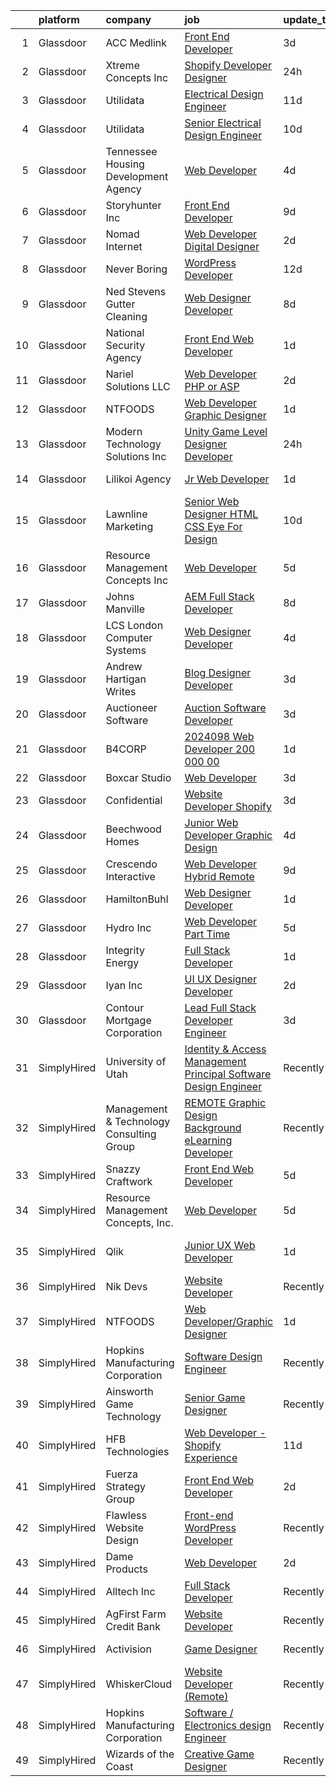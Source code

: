 

|    | platform    | company                                  | job                                                                                                                                                                                                                                                                                                                                                                                                                                                                                                                                                                                                                                                                                                                                                                                                                                                                                                                                                                                                                                                                                                                                           | update_time   | location                      |
|---:|:------------|:-----------------------------------------|:----------------------------------------------------------------------------------------------------------------------------------------------------------------------------------------------------------------------------------------------------------------------------------------------------------------------------------------------------------------------------------------------------------------------------------------------------------------------------------------------------------------------------------------------------------------------------------------------------------------------------------------------------------------------------------------------------------------------------------------------------------------------------------------------------------------------------------------------------------------------------------------------------------------------------------------------------------------------------------------------------------------------------------------------------------------------------------------------------------------------------------------------|:--------------|:------------------------------|
|  1 | Glassdoor   | ACC Medlink                              | [Front End Developer](https://www.glassdoor.com/partner/jobListing.htm?pos=129&ao=1110586&s=58&guid=00000183737293789f82fb7308c492fc&src=GD_JOB_AD&t=SR&vt=w&ea=1&cs=1_2b2d59af&cb=1664089232628&jobListingId=1008153767990&cpc=45DC3EB807283E85&jrtk=3-0-1gdpn54t1k63k801-1gdpn54tig2f5800-31d9a7dc41997297--6NYlbfkN0AtlW_omU2Xx3W-19HQ_drmTKCWebiHnmA5lS5PDL5G8X9TJvUzwkz5Ww6o2I7kn7VTilYBNGgQKTsKnKuFjNr-rwrbRSWZAwela_Q_Pw1NE_wPlOrhausqN81kuRPA8_oj7QnQ1Td3vg6RBIvGq-kZzxk_T5rJ4J4FXAasW17gLqdVITzHN_TgJ95KyPuRlqSAiFGiEfkoyeki4ojeEsym9BP0XUMjCToB0Yb-jEePbOs2BFiQ2NSLp6qZ-G0ejuUyiZ9SHKiavL7CL38rji6jDnd4XjFh_jl-DhAsbh4jZiRaf54LV-MPtKUH_Vm6kaJbV3pGZyRythH_1F1xHo3zsR68OPGehExgLPawUlLq6334WwsdzvkJvyIrqy04KswMcQfW6jLBucU6w6sEr3zycHUG0uIFfWOqwtiF1l95Gid2cWOfZtKBY9_a1zxvwGiOe_ZFjvG9B68BA41KaCXg80A6XuHh2WYxbBFtQo-OfqIML_wtSXka2H5Ek4OKlM1X2wM7DS9lYA%3D%3D)                                                                                                                                                                                                                                                                    | 3d            | Punta Gorda, FL               |
|  2 | Glassdoor   | Xtreme Concepts  Inc                     | [Shopify Developer   Designer](https://www.glassdoor.com/partner/jobListing.htm?pos=107&ao=1110586&s=58&guid=00000183737293789f82fb7308c492fc&src=GD_JOB_AD&t=SR&vt=w&ea=1&cs=1_32a187fc&cb=1664089232626&jobListingId=1008159758734&cpc=AF8BC9077DDDE68D&jrtk=3-0-1gdpn54t1k63k801-1gdpn54tig2f5800-45939cf81dfef539--6NYlbfkN0DLxniXb9xd09bch3T7EymxCrgj1jiT2kSu__xrmi42oF4aisnIAhd1cQLoSNhL4b_Umhxa09tuM093WuQwXZlKPJZm67zP1YBdsBtcygIGq4FaWuAKSzITOCeVxxjPohfEXc90ts0ogThx34JFMj3MKAI_EViVRHk4mqn_6ET7BT1Y8GP7gfw9Cjo6TCFS1iNQO4SgCvAGHp7kJ1ywAohVUN4eWT-07GV_eCbyb4XIBmE7I8InimBpKZyf9cKgscjxcIC77komihJUObhDIzgivVo_CMVHQtEb6tJtJEgH1fJpHdRjR1jjkc0kzGhUTOiK8WsSrlrJg-uABNNkPGl6p9EkGdv6j5_oag2HLTDEGu0ns8VMla4R80eqD3Px8jKJLOIfWxRj26-p0DAD0_BH_YMsuzHM2lEJaj0GyTcbMiTXvdu12ALwM86VNLjevdRAG4-QUoataFOLCO7o9CWw450NjRszY7sRj4sIg4hdE-ffVZ3TgN--00sCvf3HBbusR_sDwuDAIo3POaYXYWs4)                                                                                                                                                                                                                                                       | 24h           | Nashville, TN                 |
|  3 | Glassdoor   | Utilidata                                | [Electrical Design Engineer](https://www.glassdoor.com/partner/jobListing.htm?pos=102&ao=1110586&s=58&guid=00000183737293789f82fb7308c492fc&src=GD_JOB_AD&t=SR&vt=w&cs=1_95a5eeac&cb=1664089232625&jobListingId=1008137291187&cpc=466AF8A5143942DE&jrtk=3-0-1gdpn54t1k63k801-1gdpn54tig2f5800-88ab6f70081428e1--6NYlbfkN0CgBgcxuOwrlzWFp0xvOgllyDb1Hw7UsKEX_IsXppgvM0-0BJGfmV-ywHaoqAykrI61QtG-OyD_M1eULo9Gdps9IeU0C5rqljrP_kBvFNEsAi7rD41QEGwVo5tB3Mi20bY2LxDkSwUPn_kPc4ErDLWpU4VDWxZ1se4yTmSEwjE366v0sxp1ZM2vpb9130zFf-WBNzn8aqEBoNYqOVXfUS4xuM1RDhxxTBvqIOZVHQVlbgi8WfCoqeg6gmnXcOPVWJ4NLV03kfazZpNIS4szXy6eTW-MuFe7QYCuYHlA-zmBhxMDFofeuBFnxC1BYht25eIatngB7SIkeM0tgFOdBIrOqRo7-djoWwfb2hYeZ1dr7qDRCP8jVsIgbE0k3RKDhvTGPe0LjLeKPAgqVNPxQYyilB6qhHSaBJ435jR3j1JPmGMcGQh1hvtIuxwKiq0raCQo8MF6lPugsw%3D%3D)                                                                                                                                                                                                                                                                                                                                  | 11d           | Ann Arbor, MI                 |
|  4 | Glassdoor   | Utilidata                                | [Senior Electrical Design Engineer](https://www.glassdoor.com/partner/jobListing.htm?pos=116&ao=1110586&s=58&guid=00000183737293789f82fb7308c492fc&src=GD_JOB_AD&t=SR&vt=w&cs=1_b23e3b44&cb=1664089232627&jobListingId=1008138829373&cpc=5B877AD962FD223B&jrtk=3-0-1gdpn54t1k63k801-1gdpn54tig2f5800-752808e491655ead--6NYlbfkN0CgBgcxuOwrlzWFp0xvOgllyDb1Hw7UsKEX_IsXppgvM0-0BJGfmV-yzJHu4FaOD40ArqVO2fqiqbIK_VL7-00li2xT2-O2i-LHgzfuELKras9pGJrCxiTHemG2Bu40jv2-EI07fAj7UGGmA4Z1ss94wOELTkfd9_wLlx2v-31jAfbAb8_HaGp9vBzc98_1Uxv7NExwz4OOqfuJl7k-Gw5svUtSR-nMqbIG1NDIN9Ag3-5aPGFhRXTLt9SQkpHtqBqA9RGUrqimsmutkZnxsaBphu_B-s3Qae0FWRCXGR3HOUrUNFItH4Cmg6Kmo-ntcjk4ksl1v3B8YhFzza0NxjxK_nWR3851vNtV3fc02MN4YQgMaVbcD88BHg_U6lF1XYy7USeom2haM_fmzRWsIAnP6c_tY8fc7MIFOoSl62KCQ9U3PWJU1sZW2wTN3de4SZyb5fFDvCLWJQ%3D%3D)                                                                                                                                                                                                                                                                                                                           | 10d           | Ann Arbor, MI                 |
|  5 | Glassdoor   | Tennessee Housing Development Agency     | [Web Developer](https://www.glassdoor.com/partner/jobListing.htm?pos=128&ao=1110586&s=58&guid=00000183737293789f82fb7308c492fc&src=GD_JOB_AD&t=SR&vt=w&cs=1_2421d27e&cb=1664089232628&jobListingId=1008151888051&cpc=4F748F1840550ABC&jrtk=3-0-1gdpn54t1k63k801-1gdpn54tig2f5800-472b716346071ded--6NYlbfkN0CMKBtj3NdwSxddSdZQJUT4bmEzM6mmxT0ZoCQVKc_sRVMtenmWdjo-dxb-j0q6r0bt7YASHw3ly62NMCbPMU1gF1Zbej14ORmiM0GpqbrLxXraaIxPbnuFQ4SyH6sdJg42p7PqGhjskeGkTL-taHa1XChTCID3oI2Ww9eGsM4ZcE_622R_u5d0jhLdUnCJ9-UXkaLSFGWlmdDHUe0njkbEGsRUikXZ2oKdfOQ8B98e1uA7WUioIMwpmeryeCCnomOoiIpE2CAA_ZaGgpSMohlohtPrZj0BxtqkupwdeyMVNvGf0uZMF9ekIlX27DhwmcuUGzVrwa_hqx5LI6rleAgU6-4eTSSSdscdDboAF3BY4SWR9d-mnvaCjqEX-Fr6hnuLMYEJfyXkNChVENvRX80LjNWRWbRlEKvZwvgilo8QNodDNug5wTpnKLm-qeAaVHTYJFr4Zn88urd-dFTyR7CtzeBU7VhpKWE%3D)                                                                                                                                                                                                                                                                                                                             | 4d            | Nashville, TN                 |
|  6 | Glassdoor   | Storyhunter  Inc                         | [Front End Developer](https://www.glassdoor.com/partner/jobListing.htm?pos=125&ao=1110586&s=58&guid=00000183737293789f82fb7308c492fc&src=GD_JOB_AD&t=SR&vt=w&ea=1&cs=1_3476b0df&cb=1664089232628&jobListingId=1008142253326&cpc=F17331D9BECC482A&jrtk=3-0-1gdpn54t1k63k801-1gdpn54tig2f5800-6b403ce7163a4a9f--6NYlbfkN0AgcujJ3qETlspHRKc8IIVMzbeN8Bz4-iApzrv1hrIVKKSn2xKtzzS6W9_8OiycdU4qiLMwjxOweyuAQzWzHdBZP4y2myfHdXU-sYGHm64E3boYYye272WZMHTwM3_m4BSDmoJTr47EH0btQdDMTVwB4CjNBJmP8QL0kb7gXhkeebwnthg9yVy6WWscR0yghBnCgeQo8VCALJrOutf0tcsewobrkOYiLRY57lm2VomPqJnViEbFR650OIR830cLna2-mBfrYeG0iNkFMR9uiRbASlSnTbqIMuAzPZ3Athm2_ZU3Ry4fyzsOQzxk2PxyEd5P2uDo7BZZyteqtQvK4Ik1n7CFDfLcWIwAiQ4Vw1zwBXiEn2IPtA0y5iYRNfrn3Q8yTlPthYzEKp9kaC1Fs-CyMp39NdmLqNMKH5-u3ZoVMs0LjxrvU8JeJPsUwC6YUs51piND_L8N4piKLK0FxqLo8WhR2yfEBRQplVh0N_M6iWYjpiVOEjgqhbTWjQseYJg%3D)                                                                                                                                                                                                                                                                                  | 9d            | Austin, TX                    |
|  7 | Glassdoor   | Nomad Internet                           | [Web Developer  Digital Designer](https://www.glassdoor.com/partner/jobListing.htm?pos=119&ao=1110586&s=58&guid=00000183737293789f82fb7308c492fc&src=GD_JOB_AD&t=SR&vt=w&ea=1&cs=1_53274bc0&cb=1664089232627&jobListingId=1008156535200&cpc=70D6958B2CFB98E6&jrtk=3-0-1gdpn54t1k63k801-1gdpn54tig2f5800-23ce8bfd8a2f92ae--6NYlbfkN0CNayYzF1mBaI40OgT78t3Q2d9IxlwDzhsYR4HK7epYUZ7O1a9H3LGGlr834IRh8D4g5f9Pb-XN-gT3ZkZYa5E1e4kKBbadp1AMzPNW4tOO0gcsWBKHFCE7T4TvPh4h10Nq1OSdKSAoNZbz09QH840C3UVZwwqSirmOasX4OPQ-xbbBRAXHNZUHvxQmMXlvD_EX9prJsjrKjDmQbidVnUkhq6taUSmogxcnONysiMIso6P_YXC8BNLqBd6z4u7vvQvlcg76sTThRyaYLHvWNs_T7Mee-HZL0JNKphjlp_HvLQTpqaGM4I2ytc3Mg1MDNk2-D26yCGw-_xFA9O_JGtT64Djgly6_fBF37tKuixRginf89sGcVxEpHRks5S_f29MKJVxWmdotp12yWX1KP08lhPCOzJoqzTO83ylfgTTpJ8L-LTYZMEGpaknptKS7aCCIR_Tovu9Y1u3G_lrnk1tTyeXaqhO2TeoW0wo6fMBb7WWsPCuhxrDqKeJBZKsYsViP_OrBXw8SW1Pm0lujMQ9X)                                                                                                                                                                                                                                                    | 2d            | Bulverde, TX                  |
|  8 | Glassdoor   | Never Boring                             | [WordPress Developer](https://www.glassdoor.com/partner/jobListing.htm?pos=121&ao=1110586&s=58&guid=00000183737293789f82fb7308c492fc&src=GD_JOB_AD&t=SR&vt=w&ea=1&cs=1_dedc6cb2&cb=1664089232627&jobListingId=1008134069157&cpc=BFE8C4BF51BDD557&jrtk=3-0-1gdpn54t1k63k801-1gdpn54tig2f5800-66c7c1ae36a5e827--6NYlbfkN0Bi-g4OEguhQEx4pjzkmulzkFDPdVMQm6g82nLRMcVRUEL01Dp3X9kPv-_8zmA8UQO28Ftx435W8ThyNSLTfGeWqNuLIkQ1OtzAHofF-3qLSdMJNa02XH1PsJ0nGCyJWeBq9JBz-GHPzcY8sqlrkxcuFblcDpQ1lUvBj4kMdetek5hfGDot2HLCG-UZbBSm-l1aHPuCaoXEG5ee9AC-fAxvuQvinNIiviM0tEHc71oYBg_dOP8X6R1J54uSsxojzyFXYWc5UB65Yb8Vxni8WCrLmtSbojcanWQD6lrlwrbKqti99Gr2WINM9U2K-W6rTMgDSn7IneCRHVTbht9FZ_6rHVP7mxJm5tNxsC2xYUD5BiVhFdOYVG3xpE9Nl0nynbcm6TCg-UVwGnsHwH8waUWBvCTtKJJv_7BQyGD93KF4DMyF0d9QSf0PUJDs_PKRS4Ax-DIP1_yN1tPyLSkbPlC5cwtfsn2N_l_0znhqvnoZCeQsH96DxI46zwiIpuMyvuuHSIRXJcvjuQ%3D%3D)                                                                                                                                                                                                                                                                    | 12d           | Modesto, CA                   |
|  9 | Glassdoor   | Ned Stevens Gutter Cleaning              | [Web Designer Developer](https://www.glassdoor.com/partner/jobListing.htm?pos=120&ao=1110586&s=58&guid=00000183737293789f82fb7308c492fc&src=GD_JOB_AD&t=SR&vt=w&ea=1&cs=1_26a7b995&cb=1664089232627&jobListingId=1008145249117&cpc=8A48E7D5890B96AC&jrtk=3-0-1gdpn54t1k63k801-1gdpn54tig2f5800-92ba3729d6720e43--6NYlbfkN0AkLpTqwQyOHWZzzBh8L-NJRXeVaRNqbLPAA2fHvkxVuJSLLV_rgQ08NUaPLcDDdaiRI9iK6jQn8J5ezsPbwTlDRK7srl-ykfpmt3l_n0AvFlfSjZ1RrdHiBVvDTO2_uacut2-qB8nyvUhDiFLOk14-qdjvwrX5nKmYuUYySmL6tDhpRCi2mwK2dyD5brS4HJzX-eFgacTOOIL1SjzRRvb5i4ZWcMgp2GGmAk_dv07lZEqhPC4FH0t0i8RUt8lZ2v3bevS2NBdAh3AeU167B7z51IAKlgBGnR9yKPNc4O5Yfq-3dNU7Tga0mAAUB0yLJVjLvDOE0H_o7NFEYbEdU6hiks2Ls-2kMpPO2iSDnr4LQLZgI9t1552u_hTnL4AHBp0HY2atSlo_8MXFqIoVr9A1MvsN9EVBA93v-UNDFn8BJl-O5nfnZjLJVrhUJFFZ9CIGN2Hj6h7LZQsEMOfCCi_2lmSCIqpJ8Bh5kp-FF2VlccVVovkyRjdn4I2qbPpEyxrD1XlbSobfQg%3D%3D)                                                                                                                                                                                                                                                                 | 8d            | Fairfield, NJ                 |
| 10 | Glassdoor   | National Security Agency                 | [Front End Web Developer](https://www.glassdoor.com/partner/jobListing.htm?pos=130&ao=1110586&s=58&guid=00000183737293789f82fb7308c492fc&src=GD_JOB_AD&t=SR&vt=w&cs=1_4db0c553&cb=1664089232628&jobListingId=1008157797541&cpc=FD1C1DA32C38CFA7&jrtk=3-0-1gdpn54t1k63k801-1gdpn54tig2f5800-7ff8eec83c0b4a4b--6NYlbfkN0AC5S5KfpcrE62cRuYLg6qW_HWiPjKHP06qk-AGfbwYtGlr3wcSMURH9oqKq1q2FCfM1OjM3Kz6Mf8EkahFNJNgp1LK48jUPnMt-okSXP8vnz3V3oP6iYtj2IgXbF79uMEmzQyBa0Jx1u30_URFQLBGZGEmRhKBBfzZfC_xhkrKH2EuuPUW03GlORA_77Wk_Xk5khUu8SYzqNPUkWPC4Sm0Kg-MLCRFmjrWmboxkDEKe7JHKZ24bnw5RWMJQKxkeS-PHxxE0V9TBxwZCLfcXbSQjzMkzybRARWE3CMgwxmADuEaEaKJUGlJtUoCYOdB1kT5sOrNfCpRNXE6zyM9y5DGIetAwtp0smMyQXqGuf-ROyNjljN1WY0--UN26Ntu6PRbwO_4YQW-BgGs5Ahnk-YuWoDLvN0Sw3-PyR3YIrb76QJvOM5J3sk6rET0Sf2NAY6VnAWwJKkqAIdJqcSJoOns-iY047-IlFq-2J25qshw8TXiv0U29Ddm)                                                                                                                                                                                                                                                                                                 | 1d            | Fort Meade, MD                |
| 11 | Glassdoor   | Nariel Solutions LLC                     | [Web Developer  PHP or ASP ](https://www.glassdoor.com/partner/jobListing.htm?pos=124&ao=1110586&s=58&guid=00000183737293789f82fb7308c492fc&src=GD_JOB_AD&t=SR&vt=w&ea=1&cs=1_7536ff64&cb=1664089232628&jobListingId=1008156487373&cpc=FAE5E775D180B2FB&jrtk=3-0-1gdpn54t1k63k801-1gdpn54tig2f5800-85c6be23e0f0a5d1--6NYlbfkN0CP2J0LDtxZA8EtDuNqxg-gocVpIg1F0JqVoIbEwsjBgaAhjkxI-15GKZpbikTtLtYtHVrp3nhyeZJ7oIl7Q2yo2y4jAifyhGhTgi-qrYpPfiVcjAaHEgwuIevHNLQObv8bWhXCxot3GdXArMpA4RSFPaoMmq1eGQ-vBTaINS4O4THOqolDkKJY11hGhvrGZGYGflO-OBgUJ46eR99SPyKbDFRm59HsP3f9qWtuB2bTAK0d6Ibbm-DqL4LcPXPADSC600K33Y33c2VQL_rfiZfV-zjoky13dxN2n1NWt8qTIDiKRQFu8PC3LYUeNxhvZG5U29kI_bnlmF2H8XfJVP4R-1WmE4EQ46Tfsv_w-dqMY1T-xzOJOatkFchJX-OYAgzxG3N_4SKvIhQ63CpyLM-4bTNf2QA8jn-Oo-PO6uSQg5aHZO1i0JJ4X6-4PHwgCJbqgb1RLMx5LzzktEpD-p1hRDg4uvJIpgHpjsxMc-KJb2QA1yBSXlo2c1IkU2K1ni9RucwOte77xg%3D%3D)                                                                                                                                                                                                                                                             | 2d            | Remote                        |
| 12 | Glassdoor   | NTFOODS                                  | [Web Developer Graphic Designer](https://www.glassdoor.com/partner/jobListing.htm?pos=105&ao=1110586&s=58&guid=00000183737293789f82fb7308c492fc&src=GD_JOB_AD&t=SR&vt=w&ea=1&cs=1_3f0c42ac&cb=1664089232626&jobListingId=1008158473502&cpc=654405A9B1E0A9F5&jrtk=3-0-1gdpn54t1k63k801-1gdpn54tig2f5800-fe38243d77069748--6NYlbfkN0AdfXZJl0GGXUSalzVGUWVSLKSqBOtgqDvQLIDRjNDC3sXSD2pGaliFmJwsem2D-NEY6zdgv8Vut9ykzrzubb2RSXGbFBr2vSgQTa8WgPxDwYq6Wpsix0WuVBWG_wAift98Al_YAJFUCfIX4perZgCFJ92WXvPYwrdPuM7VE_DVa2q313uR2JO5oCn_BB-Lv71ge8H_MGfdeDCbgHWsdiUgikib8LWVoi7qYz4JytM8evdJWmTBs5URG0Rin6uhx0ShOFS9F8a_tC7sFAWWN7AA0JvoQkdROcNMPhFiTcMAZfH242dLTt_RP4NzrV46EZmieg593cRJZG7qEcXYAAz_U_a0Mk7fsEZadxjLauBoEWUYH7RSywpoRv7FnmAzf4zv62q5QTb2_BtYJHFIJ-h7V-cF0SKmei8VS4YCKAsXuqYn6qenfJTX2fwlTUndZqR_YevnypUPdp-wJD7zP0UqCV0gcB5swrihv-4925WEv4J4USnPMIZYANklh5TOX7E%3D)                                                                                                                                                                                                                                                                       | 1d            | Remote                        |
| 13 | Glassdoor   | Modern Technology Solutions  Inc         | [Unity Game Level Designer  Developer](https://www.glassdoor.com/partner/jobListing.htm?pos=114&ao=1110586&s=58&guid=00000183737293789f82fb7308c492fc&src=GD_JOB_AD&t=SR&vt=w&cs=1_aa4218e5&cb=1664089232627&jobListingId=1008159672470&cpc=8507CEB59E1C6AFB&jrtk=3-0-1gdpn54t1k63k801-1gdpn54tig2f5800-b8700a5525859a06--6NYlbfkN0C26OT7h5zXl7z1yVTYwN1d43osiYS9hmGqw_eY7i5KFzRWaSyxghJjTLzNEsEWeJhe-nhs1ihqED3eNWOOTy7ACzrwCAq4fvECVb9UdmXwCKkdj9NbDrr6PkDKZ75jFSnF0_VZlqbpK1LXsipv647DoY0518ZBkZ43SXuDZJhTeSQI7xCzOIICL7WwnkWMMbQ2kcIH_xTYcyMNwFmmd_6t85WIHdVNvXfCQJrvxVDJl58ByhEDp8aRWRcF5KwVmOS-VaeuQjah_3-xiww26chimzmBXVj1UljEAHFsIOeLKnK-gcj0EFO8iKMnZd_uR5eTxm--_dpkWDaWlrM91Ba-3PEmsOICSRrCIkW85STtmXm9PjTDXnJrpU5SDmuCFF3dCfvjA_YhiycmnHf5nQIxuM9gmB1QtEr1pb8FWmqxPnUxNA8bxL-274b_L1EeqYFPyiww1tv6Yg%3D%3D)                                                                                                                                                                                                                                                                                                                        | 24h           | Huntsville, AL                |
| 14 | Glassdoor   | Lilikoi Agency                           | [Jr  Web Developer](https://www.glassdoor.com/partner/jobListing.htm?pos=126&ao=1110586&s=58&guid=00000183737293789f82fb7308c492fc&src=GD_JOB_AD&t=SR&vt=w&ea=1&cs=1_d1dcf756&cb=1664089232628&jobListingId=1008159036962&cpc=0C139D4CAD5A6DB2&jrtk=3-0-1gdpn54t1k63k801-1gdpn54tig2f5800-959dfe221338f0a6--6NYlbfkN0DzaDHVbxJ-LJZej0v9fk4K-FwNocoxjQ_zxp68kPBvcqyzjXk4zrV-O-k3-Sei9g-U6yZdKhKxbGcCHzzPSs5NZravYBkIZpwuZ7Ntu7cXZUWlN68xeCAVA2Pzg9n3NY3EMt0c795tPkbjp9VwXDlZS62d69fO5HB7ybfDP72j4GDrCtQWgs7CEiChC5nFs6K46WVZABqJiGNQfjnxVMZc9YmX7kKxZSQvYvXMA8wqT74clwGq4RBbutDJnoBeqyBWxfeKW9hKakpft_ixZ_5f0YtddKCTOxSGStxVY3B1AYSD0NRRPN1JwsUxOP-zFtfRCiND1_2BJSv9Vd_b96Yvr9q1XvrPfH-3J49u1ZOn4iAe6r-y8Lr8_7wcCcSbwbQmuB80TR4IHccA36X6fZo1mb71wurt6vyn7cyQw-yfm7kso8-Yl2SONXqAZKBf7iCehCTGYdB6ZO6VmiQ0mymlXaaxCyfSfS8utTrcRNAvbG-bSfMzD18bPSk-_5SgwzwuynUJLzMFXQ%3D%3D)                                                                                                                                                                                                                                                                      | 1d            | Simi Valley, CA               |
| 15 | Glassdoor   | Lawnline Marketing                       | [Senior Web Designer   HTML  CSS    Eye For Design](https://www.glassdoor.com/partner/jobListing.htm?pos=103&ao=1110586&s=58&guid=00000183737293789f82fb7308c492fc&src=GD_JOB_AD&t=SR&vt=w&ea=1&cs=1_a81a46c6&cb=1664089232626&jobListingId=1008139332643&cpc=AA797275D70DCCF0&jrtk=3-0-1gdpn54t1k63k801-1gdpn54tig2f5800-756d3fff91c15e87--6NYlbfkN0CSgGTbSPgM0xpgWRkp5SRTexU57Zk_6_bZ18eqb9d2QD8eCeh4DToPCFdsFw9Mq38PhjeHZEuVdUJ7KICRHuS5bSRhDzuIPdpl-zlGPJATjopMBUFYSRvn0Hyn71LYs0yL4I6csTiL2jHBbVJMVoFVp3N1-Lh_JaDap3csi9kRgup28Mt5EI0WdNIovdEv1XNvd6mmu60SBV44TnkjXoPG2oHqEA0c8o1NYihcmIo5Om0A9CxBT48SKwDR7Mo0vREkOag6EZvYa20Kqqh5IBHfXic0JsJMpDFwC4HgG8LY0amW_U-TfjZJjcrbBrV6Vfk-qhYUrAUy4a_N98z2_TKWnsyzGZxVdG5M5_3ENCp8rp3bgdXoFfB-ruZMOxtCElDz-e1XHU-w9SV79u4XiqHLwvx9rv_FJLoCwKUt1FupZ8GzY6MRxLUKaar9fyWe6lJW1bncM0o1p0S-SE8W_9eDigloGjlfSO-K5CGwKrwsXi1woU3QzdTxV9Vy3HXl4w9iABE12iaytpAdCiTjwdxNq2pU__NFQk0BcPJRSmp03A%3D%3D)                                                                                                                                                                                                      | 10d           | Tampa, FL                     |
| 16 | Glassdoor   | Resource Management Concepts  Inc        | [Web Developer](https://www.glassdoor.com/partner/jobListing.htm?pos=101&ao=1110586&s=58&guid=00000183737293789f82fb7308c492fc&src=GD_JOB_AD&t=SR&vt=w&cs=1_c252ada4&cb=1664089232624&jobListingId=1008148859533&cpc=EABDD1D688419A1C&jrtk=3-0-1gdpn54t1k63k801-1gdpn54tig2f5800-67e3c95ad6d75a24--6NYlbfkN0DfhhtOT-f7DmF9Qaq1wmHvtWaZmd5zMC9vqs6ujtiNgA9neyPAH53wws3YpzI6YzihsN7f5pf4hrkMOcPOSFZZaxyjiqplC4F6qGhvsDWCJxOetz03iD6v0grCqYYxJ5xUl70UA5Le-_a_YARN0Nm1xHoqPWilfa_p70Kh6S96kaVfdVNxb8-PcHCkCMRRV8HZSxlhNc5YK_6nFPAKSBBXxQ6pD4LmnOlfqE2qunj-RUIkPcLdKvuIUshx7FHLJS8b7uD01dlwszFEOu65Beqj8Vtg78HYv1uP030Rc9DLeQiDVJz4oIQYBW0TlodZW-CWknKKNf2Y7JgZ8qBrfEB7Ckb21jw7IQ1YNKgewSlVZH26NbGdGzCrmc7WBbQt4ZqO-0BpucWv40vsYmOrQqJqwRhwpg-kbtUxW-qmqs7NDxodVWq0_jXY1B3cha2i_hgndzHIsndsm0xa5yncKxF6WpNVLNdPVCUjm5DBS62ern958XowB-QCpyPDB-cl-vlxQowPlRi_Ri8MVXuxS5yxioF9hqqKLIyCPxHWUpxl5t-boXY_cW3ta9uHsmocE9fTRXFZ34Mylh1DmMVYk_wA)                                                                                                                                                                                                           | 5d            | Indian Head, MD               |
| 17 | Glassdoor   | Johns Manville                           | [AEM Full Stack Developer](https://www.glassdoor.com/partner/jobListing.htm?pos=109&ao=1110586&s=58&guid=00000183737293789f82fb7308c492fc&src=GD_JOB_AD&t=SR&vt=w&ea=1&cs=1_42de11ec&cb=1664089232626&jobListingId=1008145350476&cpc=6945AE2F4B03E059&jrtk=3-0-1gdpn54t1k63k801-1gdpn54tig2f5800-8e47bcb6b51c4b28--6NYlbfkN0BbRIXfBuxxjzYYViJ0Mlfk6Rqs9mOnuKlHfy6v50HiE0tueT4oOkfIhDBcy8d5kwL7oKq-we2vimn77xSCnyMvcEniNG_BUk1cqoFl-jmKjHfB8_2C-Yhs-jwvVPgKc1kYOGvnVjuEiikyHArjFXEItNKtn4vTktacz29jD7iEMkaz7qfAswpUcWW0LVWSwKdmj5I1Btiforxs-LXF2qwDZasDzae728EoeI4bsO1xayxqQKI-QqCE3kYTyn6PVu139P1vbV_g2FW6d2QdtAnarTKQwVCbyrGKW_a7hixDghMnLkGRRi2B7hVeWAe8IQyzuuqQxQH71fDMuU66FujgYvVb1KGij03oSi4q43HFhz1oQEVIHHjglEZiIVl84kwRCwTgOI9gaSSQJY7j_Nrc8VjjwKdnZE3BCE-rXGuX8eK_DOXlz9zdpl5gkJyB2XqOlJ_y2aodcNNp1NbYH5KAVOwzGPfU2w3LZssMbDOHPakA5FoEuO0p_oeYeB-TDs2d6C2D24sLjQ%3D%3D)                                                                                                                                                                                                                                                               | 8d            | Remote                        |
| 18 | Glassdoor   | LCS   London Computer Systems            | [Web Designer Developer](https://www.glassdoor.com/partner/jobListing.htm?pos=111&ao=1110586&s=58&guid=00000183737293789f82fb7308c492fc&src=GD_JOB_AD&t=SR&vt=w&ea=1&cs=1_2f11b78d&cb=1664089232627&jobListingId=1008151919672&cpc=74FD5BE86273CE52&jrtk=3-0-1gdpn54t1k63k801-1gdpn54tig2f5800-cd83d3b7316d14be--6NYlbfkN0CckLY1Y7Nzm7RAXoTq-bvgsovIKUj47znE7HlWw5vlrDWT7l6GaPFsZiavTqzdiZcLGT1rMwdNFuXLUMdk63R4zNVY5rB0gmkkrjoBJIet_1tyWwurfIW3bV1T4KDovliPlLrmzDpLZZh-6KdBWJXpfCgdQ0K3EHDaHBCHtg_bF-g5FQ8On-gWkH3wNMJVMXr9P8JIOwbcH5NRWTZl4B4cKfUNFWbKfIMhEeM2VZ0BC0Wn9PTVrxL4B8Mpla_rOiovFWG6zQZlyIbsVBgrwjLUoDO7ftE59Ki4YVs7RJjP4SCXlUmD2UefdwgXkqsjIwshibWSP322-P5DN2MwHiMeubgCcJd6-WdkgGpFEdUimG_pUt5JLM6-bo92_-6ET-zewNM0QkoQfNliVLKrfQIBuHAhHUEh60uP73Cq0BmNS3WlT0vqsyZjNmKVUjbtVn5CKZs-x1LZ1H2L7URPa7l5XEnZMQ-PE_gqQAC59J7uL__BSFS--1zXjeCP1MsrTNHWF0mGsXEuhQ_hBju4ifjK6MWnfwFYioegPiW_jNE_fCas0fb-SgcOr8VHCHj5yEoawtO2kBGWSFuATq0ppeesMhS3z_Z-SsMhapnaILBEIddh-wGmlF5YddUiV1Ya3ZWwy9-rv-ZRchGZAsiQZhEyGU7APfAj21ksUazUW6O2cNvY31DWO74wkPAy69fdNBzhXD7MyAQwHwHXCkH4Fg-3rsqLk1p7N-v9JACGPF7iINgoXxH_E7aEPP1uU6hJfHLVq2UWZhyh4A%3D%3D) | 4d            | Cincinnati, OH                |
| 19 | Glassdoor   | Andrew Hartigan Writes                   | [Blog Designer Developer](https://www.glassdoor.com/partner/jobListing.htm?pos=113&ao=1110586&s=58&guid=00000183737293789f82fb7308c492fc&src=GD_JOB_AD&t=SR&vt=w&ea=1&cs=1_b4b337fe&cb=1664089232627&jobListingId=1008154853216&cpc=F17331D9BECC482A&jrtk=3-0-1gdpn54t1k63k801-1gdpn54tig2f5800-8a5de2c5bbb2f792--6NYlbfkN0AtR68e5gWpPxoovZgA7Udo-dcymoK0NpHFMpIgh7LYz4iBD93GHeZ_Px52PShkX7r5mWH_KRZmqRyplfaW3WsXHs1wSoWmKUxNIcGgA_8Y719gtESl7uZfLOAoJtpTv7Y8OhWnG6qiAce93utUA0m26XI2XImwuMwlErg0UWJjHrXNAWooIvhkjBGDG5VQ7x7e5vB_vohcsgKmyYu7BPHiP_IjgsmOqxjnIIwebaoLCCFK2jQ6DFSYzevCp8_k12KSZPQ60e6F_p33KUrWgWoyr0JkQfsc-M3ivw5soEKROm5csVrIdIP9xjZI3Y98F8eCkweK47-9dfEYq76i5QSg-crRUqh8yqzWYa_YW0O9wVVTC9zPk7kXk2htOI2G1TDbf0DHNJ7_8EqywJs7PcBPRQWss_WWdMJTarqUwGsF20hicw44PX3ZF2Xx8dkuVcjzEkp7lutFIi6fd5r2Skm1UVurk7fCFW7fHlWamHj2QomIaDv6pN1n0SKJ7WYdSKroOd3-ovN9Yg%3D%3D)                                                                                                                                                                                                                                                                | 3d            | Remote                        |
| 20 | Glassdoor   | Auctioneer Software                      | [Auction Software Developer](https://www.glassdoor.com/partner/jobListing.htm?pos=106&ao=1110586&s=58&guid=00000183737293789f82fb7308c492fc&src=GD_JOB_AD&t=SR&vt=w&ea=1&cs=1_f1cba408&cb=1664089232626&jobListingId=1008153454540&cpc=23F39E5DB52D8DE4&jrtk=3-0-1gdpn54t1k63k801-1gdpn54tig2f5800-78a49fc87f281e30--6NYlbfkN0BdDHiSlq2TKVYTvK036ioTcRDjelCKzvFOpLFiF--0iYywErtz7uGZwCMzCsbxlh31YWr7GEcnYEfKBAMZb_fuQkRAMHSyR4CLEis_B4o4ccBoi6wbafmTVfB51IvwirSnNuKwrupvkDx8Q756hj9DEs30xLAjvZA04S4QJDgk_HbTaS-Ia8OS3fOQvX8Qva-LEpnLW-jTdDRqhGGu27MAVLDuSvtl5Ym5QswtKXR_mc6ZuAFXXgJHCPLjgQEYxGH0rQXZ5-aHeOA2ZE1zFS2hLKu0wSwvlEXgwHymSWcmbMhRXTlHR22fHZlmBrg15S4tE7kcbr6gl4PsLUI4tT_xZ8DeRx0KrT9LYiTQ-shX1_WDm650LFPtPWQmxucoD8F-WorTcJZRykzuLQnXzSR8Nl9VifoGUeW7zcHcjD7gTl0-gNQ-OK2wFXhvQIzJqdBOAkGbhkryQFU-dVEQr-nHr1KFDCxEp4E8EP3OwcZxqkf0LH8SikK0M9Jjmw-0dwT6zAYVUZ7o90fpLdGQByU5)                                                                                                                                                                                                                                                         | 3d            | Grand Rapids, MI              |
| 21 | Glassdoor   | B4CORP                                   | [2024098 Web Developer  200 000 00](https://www.glassdoor.com/partner/jobListing.htm?pos=127&ao=1110586&s=58&guid=00000183737293789f82fb7308c492fc&src=GD_JOB_AD&t=SR&vt=w&cs=1_1f5e7d92&cb=1664089232628&jobListingId=1008158976945&cpc=FAE5E775D180B2FB&jrtk=3-0-1gdpn54t1k63k801-1gdpn54tig2f5800-c932892369677288--6NYlbfkN0BBcNHvdcwdm3ewH9kjvka83ftEJjxlat_DdA1S80VRS6k0mxP7wnwmAsSRP66qfkxiEkMctYB9U822vuycvL2T5Nd686usloJm7--NpPNg1qasCGwMK4TUxMEC-9zrM2VaMdud5tdIKPynwmtMI_gJsD3h94tY0hw9TLoSlEaERCufxA0DL5gS-cU5tMOhS-Hsg6uvpcotim89jHTwwHoMygDVhRiWGLtR0rGsWomZdP55w-Fa3v_tfyRqk3XABu9PpmlbuHJ88NohWULNY8d0HwswAnC7nsW2gm3OawpDRIhSgoqJNFxZcr4Fio8EssTCoOOx8EREGl7txfCula1yRs7chc9rXjz_uw1TZ4exsquqk41tEvT4tZ9-dPxSV2Z5W0pWEMIGzT2g3jta_cw0A5H6VpSzt3wIFePvajCKqqjWSwslSwrfFxjWAkSbua9yYaAnyKWV_gxNbrLB4C2rFkpSlmuDIK9oFIHgvG0oiAE3NSGoeV5JQ9GHokl5Ak0%3D)                                                                                                                                                                                                                                                                         | 1d            | Reston, VA                    |
| 22 | Glassdoor   | Boxcar Studio                            | [Web Developer](https://www.glassdoor.com/partner/jobListing.htm?pos=123&ao=1110586&s=58&guid=00000183737293789f82fb7308c492fc&src=GD_JOB_AD&t=SR&vt=w&ea=1&cs=1_519eca7c&cb=1664089232627&jobListingId=1008153775130&cpc=AC285F3A3ECA6BB0&jrtk=3-0-1gdpn54t1k63k801-1gdpn54tig2f5800-f06171bcbebca205--6NYlbfkN0AcTXg2I3Tb8FxO-LuOBFJcAPUJIybp_S5gvyG92t5KtVWclE-OGB5VI6zlVjubGv4eKgCBc4_Nj-QCJepAuq6aw4qxHJ1hbkOLfeHHcDgepcukHp_pprhRNuDty-PJLTUJOHB0OdZNCy3jf9BJzXDiayFvF1tiumjjmR8k61MHAnKZdv9U2KjZipwacfVITV6Sd45GM4t2X1zvzqUy499SKCJ8tbfA5ElnLMbYC1VeO2nU8LeZzD1jsK9W5XtPuikQoZrzK563onlOJ0qWAdun0gA9tQMBgtPnvlp77w1LazwhHzDonK-fovjquKm0__SoMM4OBL_Wfhoj7hi6E07rovZVnZIOPhhi6Cfa9IySl-tR3vgCPeSEs5_OR7lVAy-X2-b1Jx_c5qq4N3EARlsRyGtrLPWbZX2t8kn7H74B229ccF5B6PrYLTHvHmg_UKtm81f-zDKw0L_raORmkSK5JHRdmz4YFylCWLGFgi2H1ivCZM8xdmXz)                                                                                                                                                                                                                                                                                                      | 3d            | Remote                        |
| 23 | Glassdoor   | Confidential                             | [Website Developer   Shopify](https://www.glassdoor.com/partner/jobListing.htm?pos=110&ao=1110586&s=58&guid=00000183737293789f82fb7308c492fc&src=GD_JOB_AD&t=SR&vt=w&ea=1&cs=1_05a2e0f9&cb=1664089232627&jobListingId=1008154062284&cpc=545C0D17DAD7ABB7&jrtk=3-0-1gdpn54t1k63k801-1gdpn54tig2f5800-b3257f3bf1413a38--6NYlbfkN0BvXwSNBcTZ85MCeNIfhNfAi4kHUJ1BdAY7322fW1joZgtin1TyAODQJeui4z7eaiCTLtvrlp2Nvua1qFL_MN-gsZGSUE_NbE0qt6_MXQLdUVG5pyfefID1Qa29S5oM0W4BQhcaONhsVwZPqfwCsC78EksBJN5AhSJwBZ9X94z9H5lezCyxtLoi-yAg2Ck_1xnzmWLJXAys38nm50tHf8zrv3G1DsXVPHWn_JMF6J-AFoZAsmP66O8mnO_HhfsZ5IhXTmmzc78tVIul0zSaU4fS7zdFG5l2FdpvYS3m8H6PbUCMjzKcBIF3KkBQ17AJHFTlaE2hOCPs1S2tkY6y3FlXRn4FvI7cV4U2reoZtfDI46qn2WJ60VJ9ygUWgi4yy1RHPsdEwyO23Pk0cUGA6J7Di9CDPTBUb6kMyffLmwfDD0WVU1hFIz2lOwSpfQgwh8T9QY4jFkFQHpEzJ-y4Fb1minXF_On6df7dh0nDNK5rOaPX_EmAbnN1sJNTZQqaDX1AQ1dPT9PI2S-z6FcomeLd)                                                                                                                                                                                                                                                        | 3d            | Kansas City, MO               |
| 24 | Glassdoor   | Beechwood Homes                          | [Junior Web Developer Graphic Design](https://www.glassdoor.com/partner/jobListing.htm?pos=118&ao=1110586&s=58&guid=00000183737293789f82fb7308c492fc&src=GD_JOB_AD&t=SR&vt=w&ea=1&cs=1_6711b71e&cb=1664089232627&jobListingId=1008151667921&cpc=AF770993EC679D41&jrtk=3-0-1gdpn54t1k63k801-1gdpn54tig2f5800-178079107f52b54c--6NYlbfkN0AS57DkDylVShPhgOjpRgGCZifuE7BsZsr_ouSWgREGsRVqZ7cRlBQOjqm97_VciQekhYtSuFm7zfDz3D2MMCjpR_9sGjkja2jDpAyvYIpu8CJNxOPIa0pEk4OeVJx00kOpswDqeXTAsZTeaEVOiU5Saw7Guj2zOSf1isLo845I874kKAP_ww2Via16OsP4nVe_tR4o0UIH87S5INofE6u7b4yOzHPMkRBr8-lgCg4CHoU8voyihCxn7XBDi42fdZg_n2_ib6guhBFzuiuCKQpphR4rMKmqjCKMzfbn3d3hWa1DT49luOp_uGkdGGZwZAv05NyYwfgXsRmtFJx-HOdTvG7IjkY1itLZbPnFaRsXQAJ3yJBswbc5VmB8cqYSYezRyb-_X2xSe511krFBQD7Bmxe6I8qzC2sBOqU3fsqS7qE2KlRI4ykkJPqm9rzMDvdKslzAyccVIXlXeVkqVYEmLRR0wlOwUmpTt1ahxLrkMZXHF_wpPeun8n2m5MjGczqdeJe3-GZmHMfuwAz65ZQPYjU7gtuJZEw%3D)                                                                                                                                                                                                                                  | 4d            | Jericho, NY                   |
| 25 | Glassdoor   | Crescendo Interactive                    | [Web Developer   Hybrid Remote](https://www.glassdoor.com/partner/jobListing.htm?pos=117&ao=1110586&s=58&guid=00000183737293789f82fb7308c492fc&src=GD_JOB_AD&t=SR&vt=w&ea=1&cs=1_8451ec04&cb=1664089232627&jobListingId=1008142341991&cpc=8A48E7D5890B96AC&jrtk=3-0-1gdpn54t1k63k801-1gdpn54tig2f5800-3bdde5f7601031e3--6NYlbfkN0BTz9z0HkLcj-0RB5DTOedA729BogkPV_NNhoF5HvDl5_2-Sp6RXsVaEVOjXuK8lv0HGh2B2Eddj6JOC_UR-wQkp47XggeqUfyE8rNlEUQzIqsxeyNWXcWIhnIfG7fcVeldlirXbe16cfF3pTnCv-razwJ9S6vYdLP4qeCLbyta_2uY68z7xBEoDdUnYIeJUYPVuuQRDy_XjMbiMTIHa7Z-hhyJW6XLb7FsWHPLmPQQJp2m5Yyeqy0VKwXzyFVAHyCjnDEjFNpakK2BReTHC8OLfR7Mi2Cmh3oxL9HuVKhT7T4VXnVR9exv2uVyD6mYB7hw91GU52DhQYX1MUekDu8YXpWHsL25qhnMFzmZENIhenMhdLuYXoM8nuTUaSXhm-hP2TgtyNk3rmySC29TXa-FngxO7zx4fmD0D-Jicf5DAYXISXtCsICBn2C1nCz_7kdfZpnsv5NDg4ZHYmnMAo5vmyUS_eXlzjDJyfiXhPnG5LcLyjTNhafS2ASmVWlauO-uQbQ_NakW6Dl0cpbghn13)                                                                                                                                                                                                                                                      | 9d            | Camarillo, CA                 |
| 26 | Glassdoor   | HamiltonBuhl                             | [Web Designer Developer](https://www.glassdoor.com/partner/jobListing.htm?pos=115&ao=1110586&s=58&guid=00000183737293789f82fb7308c492fc&src=GD_JOB_AD&t=SR&vt=w&ea=1&cs=1_cdd41b5e&cb=1664089232627&jobListingId=1008158597606&cpc=F793441F64F6F721&jrtk=3-0-1gdpn54t1k63k801-1gdpn54tig2f5800-85490882144fd161--6NYlbfkN0CsvGRZbeWXy7T_FdI8kH1f0ZYakdqkbhVCS9dk-U2LcbO7TWKGV0_G2dU5JZ-MBi8Mb8JCsb10BlTzXqxx61ZtwYGwEh_YY3aOydQ3YrOSZwQG39k8QbUx3F7BcnXSBIhmZUOEGtc9dVgL2PIjY2VdyquHx2Gr_6a1X8bbPRdEZe99aTmirVMrqw0umIqugiL53h4HGsQlV0-lJaauLeaBW-oa17t5Cg_l6bAi-iOZzcEmPPpvG1sLSfq8B7_xdZJqFZWaQPMQDp-d2_nkyI-KzstCMRKqJMG-sgWHyCfDw2XgJzKc546E0HIQ54maZTslVXTM00FPZ52dUYRLzQzyOAEfihOz6HJ_dwmQrLJvwIHqB4GGSFSXHMPtjzhlxGMMmOERZRRfG-5cQcJOMZ-cL2-dbXjQZ3b-1v_xQCI8vQPjoBm0Vwxjyxb5FRGuv_oG_tiD6DuYZic7CLtQL3Xl-OZ3mpP5S1ekbNRa1wop0ytmQyRSuFSLvqLmi1X0Ek4QzfsRySkhtA%3D%3D)                                                                                                                                                                                                                                                                 | 1d            | Fairfield, NJ                 |
| 27 | Glassdoor   | Hydro  Inc                               | [Web Developer Part Time](https://www.glassdoor.com/partner/jobListing.htm?pos=122&ao=1110586&s=58&guid=00000183737293789f82fb7308c492fc&src=GD_JOB_AD&t=SR&vt=w&ea=1&cs=1_f34aff91&cb=1664089232627&jobListingId=1008148945707&cpc=1120CD366D53BFD9&jrtk=3-0-1gdpn54t1k63k801-1gdpn54tig2f5800-0d367ac675b0d302--6NYlbfkN0AHtiZwCrzFlqi-Ln40ht2-8SIb3m8Ma9UkCwqqfSxtZAdLCzw_vuL0Bqv6YFjFJL4jwFGIreYuyBQJdwmv1890tj2DDOoFzxdl5kiO_V6p44ZbN4PeWpJ6L6_iJ0l2UUXZ0B8THVFe6QtFyMrNwN_dqdEmrvzfBuqkJd_idE-w84ggyjpy04ncQwD2Jz_PTllE0seG4pC3Va0Cb_kZ3U_TOoEhGMiwETpXyOO0RLdmCJrolFM-IscCJ9PRZeNqwFCy8INn_BctwAqNNa-CQsWc0vVE7NqwNWaDBh0I80eb76edTlP96JC0Sp2PWIu0YGMJl1Q0SrkILQzzgT8qnO5rUnkqkyJ8UdO7QKoUuFod7AwK7NO8Wt9HEbBjeICHI-iLvoX6ZH58w8eLRGpOC4pwqY9VltzWT8FfmimaDatKJwfx5s11YlAr_6gtvV_wFfGyQIstOp3J_1k2qqW768YnAQUfe3cRnXK_C1dys0b-gQa8DD2mqgwyMVJzDXsVsjpjDZbKDpOJcg%3D%3D)                                                                                                                                                                                                                                                                | 5d            | Chicago, IL                   |
| 28 | Glassdoor   | Integrity Energy                         | [Full Stack Developer](https://www.glassdoor.com/partner/jobListing.htm?pos=112&ao=1110586&s=58&guid=00000183737293789f82fb7308c492fc&src=GD_JOB_AD&t=SR&vt=w&ea=1&cs=1_ef293f42&cb=1664089232627&jobListingId=1008158640428&cpc=56632219D727AB75&jrtk=3-0-1gdpn54t1k63k801-1gdpn54tig2f5800-210068d0fcfdb25b--6NYlbfkN0CXJd0DOrZCPMstXWuwJYcOkOD8pV0dzwt7TUDJMAP3ly4HUlF9AVfNxTNsEYxatUnpr4eL_b_oyuK0HgKMjz3pjpoQJeuHMnU2Vj8yQoWEkzMcZ2BJ-hs3Xankxm_AzE7LCcaaJacEXWsmvYk4SxQZs551Ctv8_BD7zEL0Ve1TUvZRCBjAYBew3dxGx3_4pc67i6Q9eaS1Aphryx87RC36Oe4b31uu1mPkVx2jSNfxa4GD_NAZLKURB0FTWqk6T-pfTaWotMs9uP1kjV52JUxrbL7N7Eru4I27My9K8K1J8VzPL1vr8pXqlly13LjSYdswa_tlQooXyEguJXcC65Pkpth3Xe8iHJGfpFFEqJBTenT-GNqHXponJ1yVuf8xQC8gP9vAOHu3olh-1FdjdWoThx-tfUMDUWgXLSb7H-hw67-PgAQF7hQe_ytnHH0JCNKw7CcRAiDIEFN2C8v0V3DJYaeDVYYjyW8wB84sSvRPm5kGbsmwbH6IYdran3VszZ-2ndSyxr6XhQ%3D%3D)                                                                                                                                                                                                                                                                   | 1d            | Cleveland, OH                 |
| 29 | Glassdoor   | Iyan  Inc                                | [UI UX Designer Developer](https://www.glassdoor.com/partner/jobListing.htm?pos=104&ao=1110586&s=58&guid=00000183737293789f82fb7308c492fc&src=GD_JOB_AD&t=SR&vt=w&ea=1&cs=1_588d2712&cb=1664089232626&jobListingId=1008157262886&cpc=48866614B099111A&jrtk=3-0-1gdpn54t1k63k801-1gdpn54tig2f5800-dc6c3473881a5c21--6NYlbfkN0DZZww-p_mr8GWlqIRBY21Wjl_Fk3kglyx5_HcxykVqwbiS2uzgQiQvkyaXKQIg9iavghvgnbc1cGOqtdlPE2VUIINmtOZLu40cF_7XbK3JLuIVVhsS7oLsZtnyxY7inKaxoNN5wGQ-C5dgnkb1n_15faBnzRFRqaie6q-Jz2e4_YpAVbjS-uaAogGx1bWBsse9dkEvgyS-pGm3V3xQPRjb6hGUTXMRjaZpT8Vq3toxQnIy-dE-LzFR_-LEtWVHA3onO7uvwXfwehaSmLbCbVNiL4Hf2zLjupYVON-6OQG6LLwoBOvhN5kD-vBH1BvMlOyu2Z4ZJfgohL2vMBfkhnPAeZc2B4Lo1ncw8WdfhMHQalgGqTB-UWRbIy5_N8pI_NoB27P1CFSn54PQ5i0mR_j3TxD31Uu0HW8Kno14NoAeQljoh4e8Tquc9D4jBwezY8wT2PrIBon-PySPtZSTSYM8LRrnxD_h59AxWCyCcsm3ypGyLv4b89vsUMVD5GawX8rRkVlxJcAqKkJ18wnAMAcP)                                                                                                                                                                                                                                                           | 2d            | Lansing, MI                   |
| 30 | Glassdoor   | Contour Mortgage Corporation             | [Lead Full Stack Developer Engineer](https://www.glassdoor.com/partner/jobListing.htm?pos=108&ao=1110586&s=58&guid=00000183737293789f82fb7308c492fc&src=GD_JOB_AD&t=SR&vt=w&ea=1&cs=1_f2eb9120&cb=1664089232626&jobListingId=1008154101316&cpc=4AF433014564FFC7&jrtk=3-0-1gdpn54t1k63k801-1gdpn54tig2f5800-bb40e58df3f7055d--6NYlbfkN0DfhRLDY5E7BVY3xhBTAobuSaZ3WR2SqAJ-w4NHeQGDZ8CKtdIif9OeS__JUJOcV5YoxuiidzcAFk8E83tiXxOgk5-C2EbmFQoEupbtlseb3MlH3V5Ro-YVaJO4ZhrqUjLf5rlMmSRd-LzPQZh2s9DHUdgsI52KDmRCX7XW-LEOtwVN_tte0ig2jBGIdSqvQetmF9vl0pLFvSw7Xyswcxz18Gcnod6-5SJKz2B62r_9cayDEA03XAumTf40JdGjZtiFy87R_GKEC6N-q0bh7cU1KfAsAk4NsPQzJOuej5_iHvPFbkICDglMBc_J6ymyM6LOjnJhxfXqXYFXF1pPWkDEyEhwSpDdS7VgEZqvhrxOP_cr1NP-0SHGkUPxm33xmG_LE18ujo4MoKtPmNYA0zcIOpeQpy0GogolhM356Tm781WZkerxZzo2fXUcTb81plCnc-p2zK3CbWkZr9POsl5gAXXeCYmiybikvdXXGOSgqMbCSwR9Ed4hkwcMhV78M7puD2xEdEaiNBkgskLA9CVvcj4u9LbUqnk%3D)                                                                                                                                                                                                                                   | 3d            | Towson, MD                    |
| 31 | SimplyHired | University of Utah                       | [Identity & Access Management Principal Software Design Engineer](https://www.simplyhired.com/job/YxV051qFnbf315_3liIbSlYCB5FJe5nSg4Yam5WaUF9clNxpxgcU_g?q=design+developer)                                                                                                                                                                                                                                                                                                                                                                                                                                                                                                                                                                                                                                                                                                                                                                                                                                                                                                                                                                  | Recently      | Salt Lake City, UT            |
| 32 | SimplyHired | Management & Technology Consulting Group | [REMOTE Graphic Design Background eLearning Developer](https://www.simplyhired.com/job/WLcLu83UNc5i4HcxT4Z8_uL0bZw3nZ4xxnR-OnZSWiGkHRaWAxvJyQ?q=design+developer)                                                                                                                                                                                                                                                                                                                                                                                                                                                                                                                                                                                                                                                                                                                                                                                                                                                                                                                                                                             | Recently      | Stone Ridge, NY +24 locations |
| 33 | SimplyHired | Snazzy Craftwork                         | [Front End Web Developer](https://www.simplyhired.com/job/q8XqKxuZ_r0fCCBPbRlUEuwZQIZSoYLuozobBta4lrg3IAWax-zwsw?q=design+developer)                                                                                                                                                                                                                                                                                                                                                                                                                                                                                                                                                                                                                                                                                                                                                                                                                                                                                                                                                                                                          | 5d            | Remote                        |
| 34 | SimplyHired | Resource Management Concepts, Inc.       | [Web Developer](https://www.simplyhired.com/job/ra4WpdhFUO6XPFxQHembF26Eztc2Jwkrwe3FX2d8mGTPDvVUnFJjMg?q=design+developer)                                                                                                                                                                                                                                                                                                                                                                                                                                                                                                                                                                                                                                                                                                                                                                                                                                                                                                                                                                                                                    | 5d            | Indian Head, MD               |
| 35 | SimplyHired | Qlik                                     | [Junior UX Web Developer](https://www.simplyhired.com/job/Rxy3P6aHf4m9TVWOED6uOhR86c3rua2-rZvp8hg1s8C686YXWj0xqw?q=design+developer)                                                                                                                                                                                                                                                                                                                                                                                                                                                                                                                                                                                                                                                                                                                                                                                                                                                                                                                                                                                                          | 1d            | Raleigh, NC +3 locations      |
| 36 | SimplyHired | Nik Devs                                 | [Website Developer](https://www.simplyhired.com/job/DXyY3NqiW-jnk6RGzn-yejrI7Dxz1gkQc7yih2BEj6xYd784xRdtUA?q=design+developer)                                                                                                                                                                                                                                                                                                                                                                                                                                                                                                                                                                                                                                                                                                                                                                                                                                                                                                                                                                                                                | Recently      | Remote                        |
| 37 | SimplyHired | NTFOODS                                  | [Web Developer/Graphic Designer](https://www.simplyhired.com/job/AvllPRKp75uw2-tC0VvVSfNtRND3QtmyH7XVbl2kN5oWuwdZvfvriQ?q=design+developer)                                                                                                                                                                                                                                                                                                                                                                                                                                                                                                                                                                                                                                                                                                                                                                                                                                                                                                                                                                                                   | 1d            | Remote                        |
| 38 | SimplyHired | Hopkins Manufacturing Corporation        | [Software Design Engineer](https://www.simplyhired.com/job/qY8slYaw9wD2ocnPC4HaJoxOS535kfd1g9te5vVup0OD4IWDFxIROg?q=design+developer)                                                                                                                                                                                                                                                                                                                                                                                                                                                                                                                                                                                                                                                                                                                                                                                                                                                                                                                                                                                                         | Recently      | Emporia, KS                   |
| 39 | SimplyHired | Ainsworth Game Technology                | [Senior Game Designer](https://www.simplyhired.com/job/QQG9SPTrhQHhffSpozxVWrjKfhG6E42K_NSfkdspXZ_CeZ3MMxHI4Q?q=design+developer)                                                                                                                                                                                                                                                                                                                                                                                                                                                                                                                                                                                                                                                                                                                                                                                                                                                                                                                                                                                                             | Recently      | Las Vegas, NV                 |
| 40 | SimplyHired | HFB Technologies                         | [Web Developer - Shopify Experience](https://www.simplyhired.com/job/nRXURdFKTG1OKIB4mBVAvK5OJUJLV9CskKuLKrN3-oGVJCAQXgCx1Q?q=design+developer)                                                                                                                                                                                                                                                                                                                                                                                                                                                                                                                                                                                                                                                                                                                                                                                                                                                                                                                                                                                               | 11d           | Saint George, UT              |
| 41 | SimplyHired | Fuerza Strategy Group                    | [Front End Web Developer](https://www.simplyhired.com/job/pwSz1IPJVPMownk0mtDrVUJ56tabegSar4L9tpTDowFjQ1UpjhMqRw?q=design+developer)                                                                                                                                                                                                                                                                                                                                                                                                                                                                                                                                                                                                                                                                                                                                                                                                                                                                                                                                                                                                          | 2d            | Remote                        |
| 42 | SimplyHired | Flawless Website Design                  | [Front-end WordPress Developer](https://www.simplyhired.com/job/JRVmPb7fzs58zzzGevS-VaGgMiE0BKvkevXsfjEUkE2ASJrh5ZpJlg?q=design+developer)                                                                                                                                                                                                                                                                                                                                                                                                                                                                                                                                                                                                                                                                                                                                                                                                                                                                                                                                                                                                    | Recently      | Remote                        |
| 43 | SimplyHired | Dame Products                            | [Web Developer](https://www.simplyhired.com/job/gPzdmAqCTvxVP2EcHIS83MvCFPsCBBPbH1yk87pBOSYzZWPylt5qIw?q=design+developer)                                                                                                                                                                                                                                                                                                                                                                                                                                                                                                                                                                                                                                                                                                                                                                                                                                                                                                                                                                                                                    | 2d            | Brooklyn, NY                  |
| 44 | SimplyHired | Alltech Inc                              | [Full Stack Developer](https://www.simplyhired.com/job/7TySksrwPB9gaYk7kbJkhdiEy03paNPxgTUhJOYeSSQgeyc2viqsnQ?q=design+developer)                                                                                                                                                                                                                                                                                                                                                                                                                                                                                                                                                                                                                                                                                                                                                                                                                                                                                                                                                                                                             | Recently      | Nicholasville, KY             |
| 45 | SimplyHired | AgFirst Farm Credit Bank                 | [Website Developer](https://www.simplyhired.com/job/XT3hCkL1thcJ7E0gmD4WIcLFoKHvcn9rU5czBBPEsode7ZOSZjlGCQ?q=design+developer)                                                                                                                                                                                                                                                                                                                                                                                                                                                                                                                                                                                                                                                                                                                                                                                                                                                                                                                                                                                                                | Recently      | Columbia, SC                  |
| 46 | SimplyHired | Activision                               | [Game Designer](https://www.simplyhired.com/job/6emHKtHM3vchuHbvOmNHwfQuqchSQQSXV0uPQzHye_iAcDBnUgpYcA?q=design+developer)                                                                                                                                                                                                                                                                                                                                                                                                                                                                                                                                                                                                                                                                                                                                                                                                                                                                                                                                                                                                                    | Recently      | Los Angeles, CA               |
| 47 | SimplyHired | WhiskerCloud                             | [Website Developer (Remote)](https://www.simplyhired.com/job/zzVX0f5Irb3WmXGFeAwbldPseOw0iq9QdIFc3WQpvjLnmBZuI9OUbQ?q=design+developer)                                                                                                                                                                                                                                                                                                                                                                                                                                                                                                                                                                                                                                                                                                                                                                                                                                                                                                                                                                                                       | Recently      | Atlanta, GA                   |
| 48 | SimplyHired | Hopkins Manufacturing Corporation        | [Software / Electronics design Engineer](https://www.simplyhired.com/job/nfWtgXHnYJx2k-62EC7N7b28nB8qkWfkRKRQhlu9qLzrEvkuq4GspA?q=design+developer)                                                                                                                                                                                                                                                                                                                                                                                                                                                                                                                                                                                                                                                                                                                                                                                                                                                                                                                                                                                           | Recently      | Emporia, KS                   |
| 49 | SimplyHired | Wizards of the Coast                     | [Creative Game Designer](https://www.simplyhired.com/job/3U5NPAcld9zZ3VOc-NItCD-NzNvgqaZqPjmcmGZRZsaeN5WygOP2eA?q=design+developer)                                                                                                                                                                                                                                                                                                                                                                                                                                                                                                                                                                                                                                                                                                                                                                                                                                                                                                                                                                                                           | Recently      | Renton, WA                    |